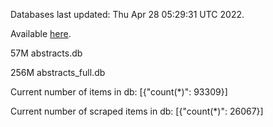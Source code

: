 Databases last updated: Thu Apr 28 05:29:31 UTC 2022. 

Available [here](https://github.com/cbeauhilton/ash-db/releases).


57M	abstracts.db

256M	abstracts_full.db

Current number of items in db:
[{"count(*)": 93309}]

Current number of scraped items in db:
[{"count(*)": 26067}]
